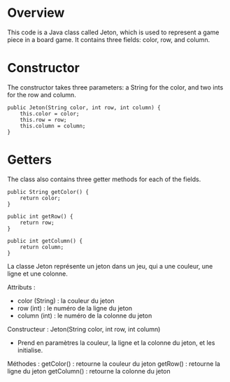 

# Overview
This code is a Java class called Jeton, which is used to represent a game piece in a board game. It contains three fields: color, row, and column. 

# Constructor
The constructor takes three parameters: a String for the color, and two ints for the row and column. 

```
public Jeton(String color, int row, int column) {
    this.color = color;
    this.row = row;
    this.column = column;
}
```

# Getters
The class also contains three getter methods for each of the fields. 

```
public String getColor() {
    return color;
}

public int getRow() {
    return row;
}

public int getColumn() {
    return column;
}
```





La classe Jeton représente un jeton dans un jeu, qui a une couleur, une ligne et une colonne.
 
Attributs : 
 - color (String) : la couleur du jeton
 - row (int) : le numéro de la ligne du jeton
 - column (int) : le numéro de la colonne du jeton

 Constructeur : 
  Jeton(String color, int row, int column)
   - Prend en paramètres la couleur, la ligne et la colonne du jeton, et les initialise. 
 
 Méthodes : 
 getColor() : retourne la couleur du jeton
 getRow() : retourne la ligne du jeton
 getColumn() : retourne la colonne du jeton
